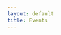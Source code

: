 ```yaml
---
layout: default
title: Events
---
```

<div class="container">
    <div id="results"><div>
</div>


<script>
    //Main decision hub sync / await in order.
    async function main(){
       const items = await membersList(); //From axios.js. Will return "resoved" section of Promise.
       console.log("Promise has finished eventsListAll", items); //Once above line is completed this is then run.
       //displayItems(items);
    }

    async function getMembersViaFunctions(){
        console.log("Inside getMembersViaFunctions 1");

        axios.get('https://myeventus.netlify.app/.netlify/functions/airtable-list-members')
            .then(response => {
                let data = response;
                console.log("Inside getMembersViaFunctions 2", data);
                resolve(data)
            })
            .catch(err => {
                console.log("err", err);
            })

        // const fetchMembers = async () => {
        //     await (await fetch('https://myeventus.netlify.app/.netlify/functions/airtable-list-members')).json();
        //     //await (await fetch('http://localhost:9000/functions/airtable-list-members.js')).json();

        //     //displayItems(items)

        //     fetchMembers()
        //     .then(data => {
        //         console.log("FROM NETLIFY FUNCTION: ", data);
        //     })
        // }
        console.log("Inside getMembersViaFunctions 3");
    };

    async function deleteItem(event){
        console.log("DELETE : ", event);
        const response = await removeItem(event, "Who");
        console.log("RESPONSE DELETE : ", response);
    };


    function displayItems(items){
        let html = '';
        console.log("ITEMS: ", items);
        items.forEach(item => {
            // 
            html +=
            `<br>
            <div class="card shadow mb-4">
                <div class="card-header py-3">
                    <h6 class="m-0 font-weight-bold text-primary">${item.fields.Alias}</h6>
                </div>
                <div class="card-body">
                    <div class="table-responsive">
                        <table class="table table-bordered" id="22" width="100%" cellspacing="0">
                        <thead><th>Title</th><th>Details</th></thead>
                        <tbody>
                            <tr><td>Alias</td><td>${item.fields.Alias}</td></tr>
                        </tbody>
                        </table>
                        <button class="btn btn-danger" type="button" id="delete" onclick="deleteItem('${item.id}')">Delete</button>
                    </div>
                </div>
            </div>
            ` 
        });
        document.getElementById('results').innerHTML = html; 
    }


  $(document).ready(function() {
        let html = '';

        //Trigger the main decision tree hub.
        getMembersViaFunctions();
        main(); 
  });